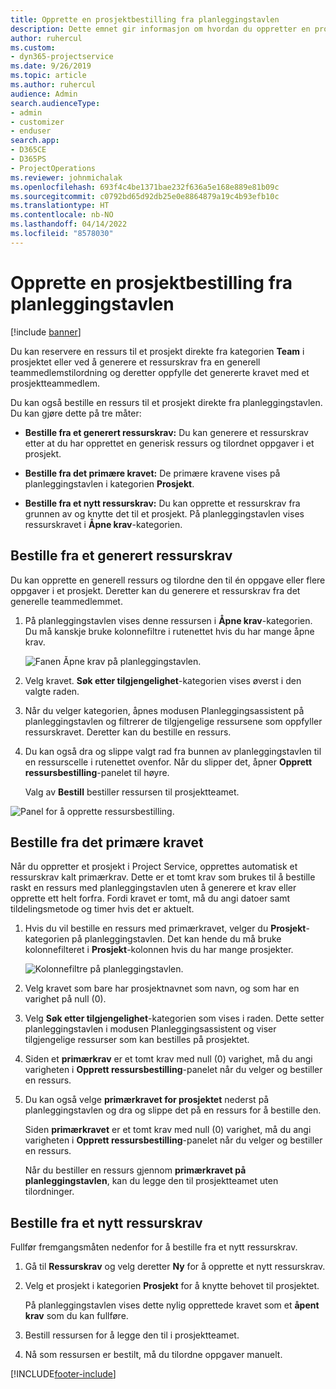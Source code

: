 ```yaml
---
title: Opprette en prosjektbestilling fra planleggingstavlen
description: Dette emnet gir informasjon om hvordan du oppretter en prosjektestilling fra planleggingstavlen.
author: ruhercul
ms.custom:
- dyn365-projectservice
ms.date: 9/26/2019
ms.topic: article
ms.author: ruhercul
audience: Admin
search.audienceType:
- admin
- customizer
- enduser
search.app:
- D365CE
- D365PS
- ProjectOperations
ms.reviewer: johnmichalak
ms.openlocfilehash: 693f4c4be1371bae232f636a5e168e889e81b09c
ms.sourcegitcommit: c0792bd65d92db25e0e8864879a19c4b93efb10c
ms.translationtype: HT
ms.contentlocale: nb-NO
ms.lasthandoff: 04/14/2022
ms.locfileid: "8578030"
---
```

# <a name="create-a-project-booking-from-the-schedule-board"></a>Opprette en prosjektbestilling fra planleggingstavlen

[!include [banner](../includes/psa-now-project-operations.md)]

Du kan reservere en ressurs til et prosjekt direkte fra kategorien **Team** i prosjektet eller ved å generere et ressurskrav fra en generell teammedlemstilordning og deretter oppfylle det genererte kravet med et prosjektteammedlem.

Du kan også bestille en ressurs til et prosjekt direkte fra planleggingstavlen. Du kan gjøre dette på tre måter:

- **Bestille fra et generert ressurskrav:** Du kan generere et ressurskrav etter at du har opprettet en generisk ressurs og tilordnet oppgaver i et prosjekt.

- **Bestille fra det primære kravet:** De primære kravene vises på planleggingstavlen i kategorien **Prosjekt**. 

- **Bestille fra et nytt ressurskrav:** Du kan opprette et ressurskrav fra grunnen av og knytte det til et prosjekt. På planleggingstavlen vises ressurskravet i **Åpne krav**-kategorien.

## <a name="book-from-a-generated-resource-requirement"></a>Bestille fra et generert ressurskrav

Du kan opprette en generell ressurs og tilordne den til én oppgave eller flere oppgaver i et prosjekt. Deretter kan du generere et ressurskrav fra det generelle teammedlemmet. 

1.  På planleggingstavlen vises denne ressursen i **Åpne krav**-kategorien. Du må kanskje bruke kolonnefiltre i rutenettet hvis du har mange åpne krav. 

    ![Fanen Åpne krav på planleggingstavlen.](media/FAQ-Project-Booking-Schedule-Board-1.png "Skjermbilde av tabell med bestillinger og tilordninger")

2. Velg kravet. **Søk etter tilgjengelighet**-kategorien vises øverst i den valgte raden.
 
3. Når du velger kategorien, åpnes modusen Planleggingsassistent på planleggingstavlen og filtrerer de tilgjengelige ressursene som oppfyller ressurskravet. Deretter kan du bestille en ressurs.

4. Du kan også dra og slippe valgt rad fra bunnen av planleggingstavlen til en ressurscelle i rutenettet ovenfor. Når du slipper det, åpner **Opprett ressursbestilling**-panelet til høyre.

    Valg av **Bestill** bestiller ressursen til prosjektteamet.

![Panel for å opprette ressursbestilling.](media/FAQ-Project-Booking-Schedule-Board-6.png "")
 

## <a name="book-from-the-primary-requirement"></a>Bestille fra det primære kravet

Når du oppretter et prosjekt i Project Service, opprettes automatisk et ressurskrav kalt primærkrav. Dette er et tomt krav som brukes til å bestille raskt en ressurs med planleggingstavlen uten å generere et krav eller opprette ett helt forfra. Fordi kravet er tomt, må du angi datoer samt tildelingsmetode og timer hvis det er aktuelt. 

1. Hvis du vil bestille en ressurs med primærkravet, velger du **Prosjekt**-kategorien på planleggingstavlen. Det kan hende du må bruke kolonnefilteret i **Prosjekt**-kolonnen hvis du har mange prosjekter.

   ![Kolonnefiltre på planleggingstavlen.](media/FAQ-Project-Booking-Schedule-Board-2.png "Skjermbilde av tabell med bestillinger og tilordninger")

2. Velg kravet som bare har prosjektnavnet som navn, og som har en varighet på null (0).

3. Velg **Søk etter tilgjengelighet**-kategorien som vises i raden. Dette setter planleggingstavlen i modusen Planleggingsassistent og viser tilgjengelige ressurser som kan bestilles på prosjektet.

4. Siden et **primærkrav** er et tomt krav med null (0) varighet, må du angi varigheten i **Opprett ressursbestilling**-panelet når du velger og bestiller en ressurs.

5. Du kan også velge **primærkravet for prosjektet** nederst på planleggingstavlen og dra og slippe det på en ressurs for å bestille den.
 
    Siden **primærkravet** er et tomt krav med null (0) varighet, må du angi varigheten i **Opprett ressursbestilling**-panelet når du velger og bestiller en ressurs.
 
    Når du bestiller en ressurs gjennom **primærkravet på planleggingstavlen**, kan du legge den til prosjektteamet uten tilordninger.
 
## <a name="book-from-a-new-resource-requirement"></a>Bestille fra et nytt ressurskrav
Fullfør fremgangsmåten nedenfor for å bestille fra et nytt ressurskrav. 

1. Gå til **Ressurskrav** og velg deretter **Ny** for å opprette et nytt ressurskrav.

2. Velg et prosjekt i kategorien **Prosjekt** for å knytte behovet til prosjektet.
 
    På planleggingstavlen vises dette nylig opprettede kravet som et **åpent krav** som du kan fullføre.

3. Bestill ressursen for å legge den til i prosjektteamet.

4. Nå som ressursen er bestilt, må du tilordne oppgaver manuelt.



[!INCLUDE[footer-include](../includes/footer-banner.md)]
